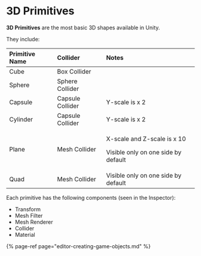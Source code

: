 # 3D Primitives

**3D Primitives** are the most basic 3D shapes available in Unity.

They include:

<table>
  <thead>
    <tr>
      <th style="text-align:left">Primitive Name</th>
      <th style="text-align:left">Collider</th>
      <th style="text-align:left">Notes</th>
    </tr>
  </thead>
  <tbody>
    <tr>
      <td style="text-align:left">Cube</td>
      <td style="text-align:left">Box Collider</td>
      <td style="text-align:left"></td>
    </tr>
    <tr>
      <td style="text-align:left">Sphere</td>
      <td style="text-align:left">Sphere Collider</td>
      <td style="text-align:left"></td>
    </tr>
    <tr>
      <td style="text-align:left">Capsule</td>
      <td style="text-align:left">Capsule Collider</td>
      <td style="text-align:left">Y-scale is x 2</td>
    </tr>
    <tr>
      <td style="text-align:left">Cylinder</td>
      <td style="text-align:left">Capsule Collider</td>
      <td style="text-align:left">Y-scale is x 2</td>
    </tr>
    <tr>
      <td style="text-align:left">Plane</td>
      <td style="text-align:left">Mesh Collider</td>
      <td style="text-align:left">
        <p>X-scale and Z-scale is x 10</p>
        <p>Visible only on one side by default</p>
      </td>
    </tr>
    <tr>
      <td style="text-align:left">Quad</td>
      <td style="text-align:left">Mesh Collider</td>
      <td style="text-align:left">Visible only on one side by default</td>
    </tr>
  </tbody>
</table>

Each primitive has the following components \(seen in the Inspector\):

* Transform
* Mesh Filter
* Mesh Renderer
* Collider
* Material

{% page-ref page="editor-creating-game-objects.md" %}



